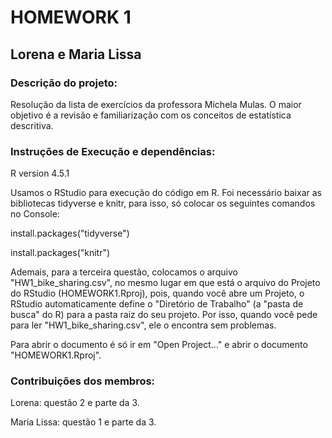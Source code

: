 # HOMEWORK 1
## Lorena e Maria Lissa
### Descrição do projeto:

Resolução da lista de exercícios da professora Michela Mulas. O maior objetivo é a revisão e familiarização com os conceitos de estatística descritiva.

### Instruções de Execução e dependências:
R version 4.5.1

Usamos o RStudio para execução do código em R. Foi necessário baixar as bibliotecas tidyverse e knitr, para isso, só colocar os seguintes comandos no Console:

install.packages("tidyverse")

install.packages("knitr")

Ademais, para a terceira questão, colocamos o arquivo "HW1_bike_sharing.csv", no mesmo lugar em que está o arquivo do Projeto do RStudio (HOMEWORK1.Rproj), pois, quando você abre um Projeto, o RStudio automaticamente define o "Diretório de Trabalho" (a "pasta de busca" do R) para a pasta raiz do seu projeto. Por isso, quando você pede para ler "HW1_bike_sharing.csv", ele o encontra sem problemas.

Para abrir o documento é só ir em "Open Project..." e abrir o documento "HOMEWORK1.Rproj".

### Contribuições dos membros:
Lorena: questão 2 e parte da 3.

Maria Lissa: questão 1 e parte da 3.


